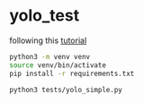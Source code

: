 # yolo_test

following this [tutorial](https://docs.ultralytics.com/quickstart/)

```bash
python3 -m venv venv
source venv/bin/activate
pip install -r requirements.txt

python3 tests/yolo_simple.py
```